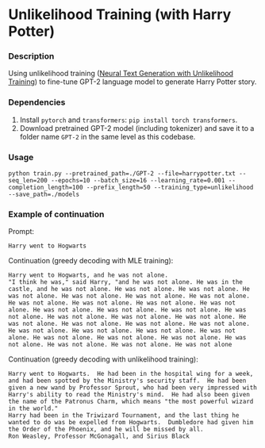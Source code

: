 # Unlikelihood Training (with Harry Potter)

### Description

Using unlikelihood training ([Neural Text Generation with Unlikelihood Training](https://arxiv.org/pdf/1908.04319.pdf)) to fine-tune GPT-2 language model to generate Harry Potter story.

### Dependencies
1. Install `pytorch` and `transformers`: `pip install torch transformers`.
2. Download pretrained GPT-2 model (including tokenizer) and save it to a folder name `GPT-2` in the same level as this codebase.

### Usage
```
python train.py --pretrained_path=./GPT-2 --file=harrypotter.txt --seq_len=200 --epochs=10 --batch_size=16 --learning_rate=0.001 --completion_length=100 --prefix_length=50 --training_type=unlikelihood --save_path=./models
```

### Example of continuation

Prompt: 
```
Harry went to Hogwarts
```

Continuation (greedy decoding with MLE training): 
```
Harry went to Hogwarts, and he was not alone.
"I think he was," said Harry, "and he was not alone. He was in the castle, and he was not alone. He was not alone. He was not alone. He was not alone. He was not alone. He was not alone. He was not alone. He was not alone. He was not alone. He was not alone. He was not alone. He was not alone. He was not alone. He was not alone. He was not alone. He was not alone. He was not alone. He was not alone. He was not alone. He was not alone. He was not alone. He was not alone. He was not alone. He was not alone. He was not alone. He was not alone. He was not alone. He was not alone. He was not alone. He was not alone. He was not alone. He was not alone. He was not alone
```

Continuation (greedy decoding with unlikelihood training): 
```
Harry went to Hogwarts.  He had been in the hospital wing for a week, and had been spotted by the Ministry's security staff.  He had been given a new wand by Professor Sprout, who had been very impressed with Harry's ability to read the Ministry's mind.  He had also been given the name of the Patronus Charm, which means "the most powerful wizard in the world."
Harry had been in the Triwizard Tournament, and the last thing he wanted to do was be expelled from Hogwarts.  Dumbledore had given him the Order of the Phoenix, and he will be missed by all.
Ron Weasley, Professor McGonagall, and Sirius Black
```